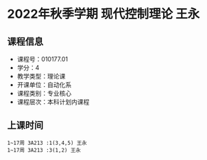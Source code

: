 # 2022年秋季学期 现代控制理论 王永






## 课程信息

- 课程号：010177.01
- 学分：4
- 教学类型：理论课
- 开课单位：自动化系
- 课程类别：专业核心
- 课程层次：本科计划内课程

## 上课时间

```
1~17周 3A213 :1(3,4,5) 王永
1~17周 3A213 :3(1,2) 王永
```


